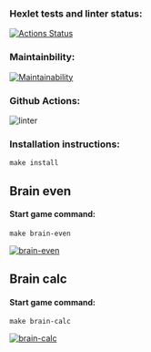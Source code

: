 ### Hexlet tests and linter status:
[![Actions Status](https://github.com/aleksey19988/php-project-lvl1/workflows/hexlet-check/badge.svg)](https://github.com/aleksey19988/php-project-lvl1/actions)
### Maintainbility:
[![Maintainability](https://api.codeclimate.com/v1/badges/a99a88d28ad37a79dbf6/maintainability)](https://codeclimate.com/github/codeclimate/codeclimate/maintainability)
### Github Actions:
![linter](https://github.com/aleksey19988/php-project-lvl1/workflows/linter/badge.svg)

### Installation instructions:
```
make install
```

## Brain even
#### Start game command:
```
make brain-even
```

[![brain-even](https://asciinema.org/a/bOFQHvmBDOnDNSTa6Sod4Blhe.svg)](https://asciinema.org/a/bOFQHvmBDOnDNSTa6Sod4Blhe)

## Brain calc
#### Start game command:
```
make brain-calc
```

[![brain-calc](https://asciinema.org/a/tSGO95IINUid4TILc4cft6C6W.svg)](https://asciinema.org/a/tSGO95IINUid4TILc4cft6C6W)
